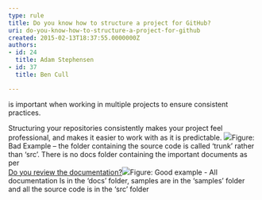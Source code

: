 ```yaml
---
type: rule
title: Do you know how to structure a project for GitHub?
uri: do-you-know-how-to-structure-a-project-for-github
created: 2015-02-13T18:37:55.0000000Z
authors:
- id: 24
  title: Adam Stephensen
- id: 37
  title: Ben Cull

---
```


 
is important when working in multiple projects to ensure consistent practices.​​

Structuring your repositories consistently makes your project feel professional, and makes it easier to work with as it is predictable.
 ![](/SoftwareDevelopment/RulesToBetterGitHub/PublishingImages/structure-github-bad.jpg)Figure: Bad Example – the folder containing the source code is called ‘trunk’ rather than ‘src’. There is no docs folder containing the important documents as per <br>      [Do you review the documentation?](/SoftwareDevelopment/RulestobetterArchitectureandCodeReview/Pages/DoYouReviewTheDocumentation.aspx)![](/SoftwareDevelopment/RulesToBetterGitHub/PublishingImages/structure-github-good.jpg)Figure: Good example - All documentation Is in the ‘docs’ folder, samples are in the ‘samples’ folder and all the source code is in the ‘src’ folder<br>   
